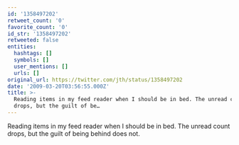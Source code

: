 ```yaml
---
id: '1358497202'
retweet_count: '0'
favorite_count: '0'
id_str: '1358497202'
retweeted: false
entities:
  hashtags: []
  symbols: []
  user_mentions: []
  urls: []
original_url: https://twitter.com/jth/status/1358497202
date: '2009-03-20T03:56:55.000Z'
title: >-
  Reading items in my feed reader when I should be in bed. The unread count
  drops, but the guilt of be…
---
```


Reading items in my feed reader when I should be in bed. The unread count drops, but the guilt of being behind does not.